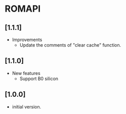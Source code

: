 # ROMAPI

## [1.1.1]

- Improvements
  - Update the comments of "clear cache" function.

## [1.1.0]

- New features
  - Support B0 silicon

## [1.0.0]

- initial version.
